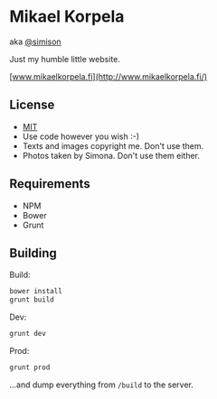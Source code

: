 # Mikael Korpela
aka [@simison](https://github.com/simison)

Just my humble little website.

[www.mikaelkorpela.fi](http://www.mikaelkorpela.fi/)

## License
- [MIT](LICENSE)
- Use code however you wish :-)
- Texts and images copyright me. Don't use them.
- Photos taken by Simona. Don't use them either.



## Requirements
- NPM
- Bower
- Grunt

## Building

Build:
```bash
bower install
grunt build
```

Dev:
```bash
grunt dev
```

Prod:
```bash
grunt prod
```

...and dump everything from `/build` to the server.

